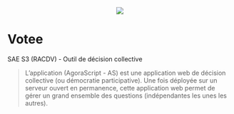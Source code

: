 <p align="center"><img src="https://i.ibb.co/nMnksYc/Logo.png"></p>

# Votee

SAE S3 (RACDV) - Outil de décision collective

> L’application (AgoraScript - AS) est une application web de décision collective (ou démocratie participative). Une fois déployée sur un serveur ouvert en permanence, cette application web permet de gérer un grand ensemble des questions (indépendantes les unes les autres).

